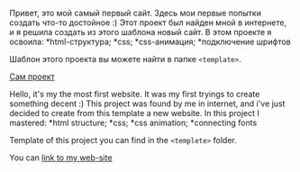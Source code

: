 Привет, это мой самый первый сайт. Здесь мои первые попытки создать что-то достойное :)
Этот проект был найден мной в интернете, и я решила создать из этого шаблона новый сайт.
В этом проекте я освоила:
*html-структура;
*css;
*css-анимация;
*подключение шрифтов

Шаблон этого проекта вы можете найти в папке `<template>`.

[Сам проект](https://alena-web.ru/homeworks/Business.-Tagline-goes-here/)


Hello, it's my the most first website. It was my first tryings to create something decent :)
This project was found by me in internet, and i've just decided to create from this template a new website.
In this project I mastered:
*html structure;
*css;
*css animation;
*connecting fonts

Template of this project you can find in the `<templete>` folder.

You can [link to my web-site](https://alena-web.ru/homeworks/Business.-Tagline-goes-here/)
